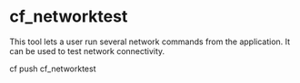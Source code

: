 # cf_networktest

This tool lets a user run several network commands from the application.
It can be used to test network connectivity.

cf push cf_networktest

